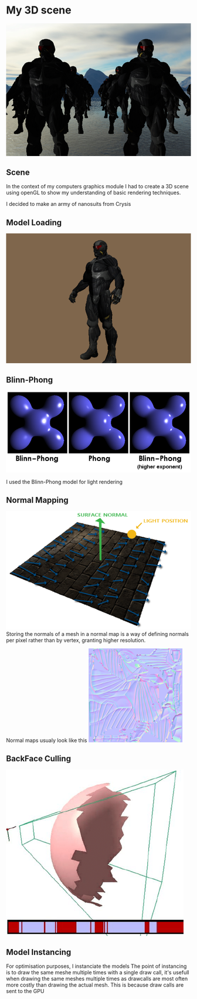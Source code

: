 # My 3D scene
![scene](/images/Scene.png)
## Scene
In the context of my computers graphics module I had to create a 3D scene using openGL to show my understanding of basic rendering techniques.

I decided to make an army of nanosuits from Crysis



## Model Loading
![nanosuit](/images/Nanosuit.png)

## Blinn-Phong
![blinn-Phong](/images/BPhong.png)

I used the Blinn-Phong model for light rendering

## Normal Mapping
![normalMapping](/images/NMapping.png)
Storing the normals of a mesh in a normal map is a way of defining normals per pixel rather than by vertex, granting higher resolution.


Normal maps usualy look like this
![normalMap](/images/NormalMap.png)




## BackFace Culling
![backFaceCulling](/images/BFCulling.png)

## Model Instancing
For optimisation purposes, I instanciate the models
The point of instancing is to draw the same meshe multiple times with a single draw call, it's usefull when drawing the same meshes multiple times as drawcalls are most often more costly than drawing the actual mesh.
This is because draw calls are sent to the GPU 
